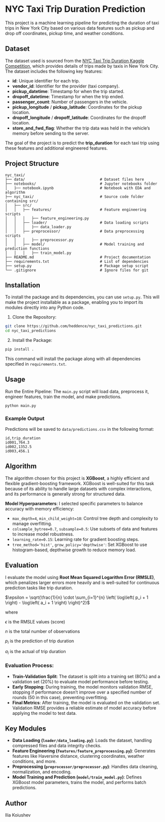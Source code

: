 # NYC Taxi Trip Duration Prediction
This project is a machine learning pipeline for predicting the duration 
of taxi trips in New York City based on various data features such as 
pickup and drop off coordinates, pickup time, and weather conditions.

## Dataset
The dataset used is sourced from the 
[NYC Taxi Trip Duration Kaggle Competition](https://www.kaggle.com/c/nyc-taxi-trip-duration),
which provides details of trips made by taxis in New York City.
The dataset includes the following key features:
* **id**: Unique identifier for each trip.
* **vendor_id**: Identifier for the provider (taxi company).
* **pickup_datetime**: Timestamp for when the trip started.
* **dropoff_datetime**: Timestamp for when the trip ended.
* **passenger_count**: Number of passengers in the vehicle.
* **pickup_longitude** / **pickup_latitude**: Coordinates for the pickup location.
* **dropoff_longitude** / **dropoff_latitude**: Coordinates for the dropoff location.
* **store_and_fwd_flag**: Whether the trip data was held in the vehicle’s memory before sending to the server.

The goal of the project is to predict the **trip_duration** for each taxi trip using these
features and additional engineered features.

## Project Structure
```plaintext
nyc_taxi/
├── data/                                  # Dataset files here
├── notebooks/                             # Jupyter notebooks folder
│   ├── notebook.ipynb                     # Notebook with EDA and algorithm          
├── nyc_taxi/                              # Source code folder containing src/ 
│   ├── src/                     
│   │   ├── features/                      # Feature engineering scripts
│   │   │   ├── feature_engineering.py     
│   │   ├── loader/                        # Data loading scripts
│   │   │   ├── data_loader.py     
│   │   ├── preprocessor/                  # Data preprocessing scripts
│   │   │   ├── preprocessor.py     
│   │   ├── model/                         # Model training and prediction functions
│   │   │   ├── train_model.py     
├── README.md                              # Project documentation
├── requirements.txt                       # List of dependencies
├── setup.py                               # Package setup script
└── .gitignore                             # Ignore files for git
```

## Installation
To install the package and its dependencies, you can use `setup.py`. This will make the project installable as a package,
enabling you to import its modules directly into any Python code.

1. Clone the Repository:
```bash
git clone https://github.com/heddence/nyc_taxi_predictions.git
cd nyc_taxi_predictions
```
2. Install the Package:
```bash
pip install .
```
This command will install the package along with all dependencies specified in `requirements.txt`.

## Usage
Run the Entire Pipeline: The `main.py` script will load data, preprocess it, engineer features, train the model,
and make predictions.
```bash
python main.py
```

### Example Output
Predictions will be saved to `data/predictions.csv` in the following format:
```plaintext
id,trip_duration
id001,764.3
id002,1352.5
id003,456.1
```

## Algorithm

The algorithm chosen for this project is **XGBoost**, a highly efficient and flexible gradient-boosting framework.
XGBoost is well-suited for this task because of its ability to handle large datasets with complex interactions,
and its performance is generally strong for structured data.

**Model Hyperparameters**: I selected specific parameters to balance accuracy with memory efficiency:

* `max_depth=4`, `min_child_weight=10`: Control tree depth and complexity to manage overfitting.
* `colsample_bytree=0.7`, `subsample=0.5`: Use subsets of data and features to increase model robustness.
* `learning_rate=0.15`: Learning rate for gradient boosting steps.
* `tree_method='hist'`, `grow_policy='depthwise'`: Set XGBoost to use histogram-based, 
depthwise growth to reduce memory load.

## Evaluation
I evaluate the model using **Root Mean Squared Logarithm Error (RMSLE)**, which penalizes larger errors more heavily
and is well-suited for continuous prediction tasks like trip duration.

$\epsilon = \sqrt{\frac{1}{n} \cdot \sum_{i=1}^{n} \left( \log\left( p_i + 1 \right) - \log\left( a_i + 1 \right) \right)^2}$

where

$\epsilon$ is the RMSLE values (score)

$n$ is the total number of observations

$p_i$ is the prediction of trip duration

$a_i$ is the actual of trip duration

### Evaluation Process:
* **Train-Validation Split**: The dataset is split into a training set (80%) and a validation set (20%)
to evaluate model performance before testing.
* **Early Stopping**: During training, the model monitors validation RMSE, stopping if performance doesn’t improve over
a specified number of rounds (50 in this case), preventing overfitting.
* **Final Metrics**: After training, the model is evaluated on the validation set. Validation RMSE provides a reliable 
estimate of model accuracy before applying the model to test data.

## Key Modules

* **Data Loading (`loader/data_loading.py`)**: Loads the dataset, handling compressed files and data integrity checks.
* **Feature Engineering (`features/feature_preprocessing.py`)**: Generates features like Haversine distance, clustering
coordinates, weather conditions, and more.
* **Preprocessing (`preprocessor/preprocessor.py`)**: Handles data cleaning, normalization, and encoding.
* **Model Training and Prediction (`model/train_model.py`)**: Defines XGBoost model parameters, trains the model,
and performs batch predictions.

## Author
Ilia Koiushev